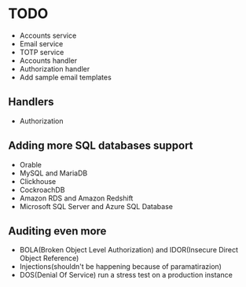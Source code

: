 # TODO
* Accounts service
* Email service
* TOTP service
* Accounts handler
* Authorization handler
* Add sample email templates
## Handlers
* Authorization
## Adding more SQL databases support
* Orable
* MySQL and MariaDB
* Clickhouse
* CockroachDB
* Amazon RDS and Amazon Redshift
* Microsoft SQL Server and Azure SQL Database
## Auditing even more
* BOLA(Broken Object Level Authorization) and IDOR(Insecure Direct Object Reference)
* Injections(shouldn't be happening because of paramatirazion)
* DOS(Denial Of Service) run a stress test on a production instance
